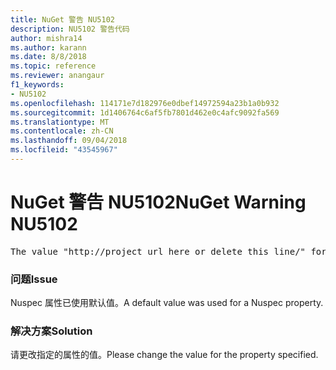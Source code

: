 ```yaml
---
title: NuGet 警告 NU5102
description: NU5102 警告代码
author: mishra14
ms.author: karann
ms.date: 8/8/2018
ms.topic: reference
ms.reviewer: anangaur
f1_keywords:
- NU5102
ms.openlocfilehash: 114171e7d182976e0dbef14972594a23b1a0b932
ms.sourcegitcommit: 1d1406764c6af5fb7801d462e0c4afc9092fa569
ms.translationtype: MT
ms.contentlocale: zh-CN
ms.lasthandoff: 09/04/2018
ms.locfileid: "43545967"
---
```

# <a name="nuget-warning-nu5102"></a><span data-ttu-id="d3a00-103">NuGet 警告 NU5102</span><span class="sxs-lookup"><span data-stu-id="d3a00-103">NuGet Warning NU5102</span></span>
<pre>The value "http://project_url_here_or_delete_this_line/" for ProjectUrl is a sample value and should be removed. Replace it with an appropriate value or remove it and rebuild your package.</pre>

### <a name="issue"></a><span data-ttu-id="d3a00-104">问题</span><span class="sxs-lookup"><span data-stu-id="d3a00-104">Issue</span></span>

<span data-ttu-id="d3a00-105">Nuspec 属性已使用默认值。</span><span class="sxs-lookup"><span data-stu-id="d3a00-105">A default value was used for a Nuspec property.</span></span>


### <a name="solution"></a><span data-ttu-id="d3a00-106">解决方案</span><span class="sxs-lookup"><span data-stu-id="d3a00-106">Solution</span></span>

<span data-ttu-id="d3a00-107">请更改指定的属性的值。</span><span class="sxs-lookup"><span data-stu-id="d3a00-107">Please change the value for the property specified.</span></span>

